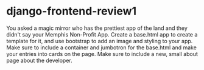 # django-frontend-review1

You asked a magic mirror who has the prettiest app of the land and they didn't say your Memphis Non-Profit App. Create a base.html app to create a template for it, and use bootstrap to add an image and styling to your app. Make sure to include a container and jumbotron for the base.html and make your entries into cards on the page. Make sure to include a new, small about page about the developer.
